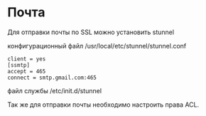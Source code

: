 # Почта

Для отправки почты по SSL можно установить stunnel

конфигурационный файл /usr/local/etc/stunnel/stunnel.conf

```text
client = yes
[ssmtp]
accept = 465
connect = smtp.gmail.com:465
```

файл службы /etc/init.d/stunnel

Так же для отправки почты необходимо настроить права ACL.

